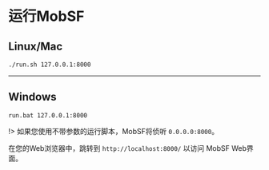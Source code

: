 # 运行MobSF

## Linux/Mac
```bash
./run.sh 127.0.0.1:8000
```

***

## Windows

```batch
run.bat 127.0.0.1:8000
``` 

!> 如果您使用不带参数的运行脚本，MobSF将侦听 `0.0.0.0:8000`。

在您的Web浏览器中，跳转到 `http://localhost:8000/` 以访问 MobSF Web界面。
